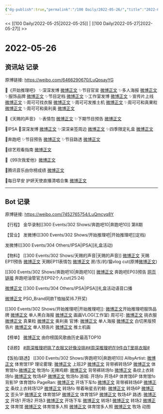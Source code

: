 ```yaml
---
{"dg-publish":true,"permalink":"/100 Daily/2022-05-26/","title":"2022-05-26","created":"2022-12-04T21:37:29.000+08:00","updated":"2023-04-11T14:46:34.000+08:00"}
---
```



<< [[100 Daily/2022-05-25\|2022-05-25]] | [[100 Daily/2022-05-27\|2022-05-27]] >>

# 2022-05-26

## 资讯站 记录

原博链接: https://weibo.com/6466290670/LuQpsayYG

🌟《开始推理吧》
✨深深发博 [微博正文](https://m.weibo.cn/6466290670/4773308124631281)
✨节目官宣 [微博正文](https://m.weibo.cn/6466290670/4773300578814739)
✨多人海报 [微博正文](https://m.weibo.cn/6466290670/4773309075948662)
✨服饰品牌 [微博正文](https://m.weibo.cn/6466290670/4773422633063433)
✨节目定档 [微博正文](https://m.weibo.cn/6466290670/4773319922945271)
✨工作室发博 [微博正文](https://m.weibo.cn/6466290670/4773385903803482)
✨宣传片上线 [微博正文](https://m.weibo.cn/6466290670/4773336565155570)
✨周可可找衣服 [微博正文](https://m.weibo.cn/6466290670/4773334389359955)
✨周可可发推土机 [微博正文](https://m.weibo.cn/6466290670/4773347927265232)
✨周可可和真果粒 [微博正文](https://m.weibo.cn/6466290670/4773403048808864)
✨周可可和奥利奥 [微博正文](https://m.weibo.cn/6466290670/4773402181634156)

🌟《天赐的声音》
✨表情包 [微博正文](https://m.weibo.cn/6466290670/4773316546267548)
✨下期节目预告 [微博正文](https://m.weibo.cn/6466290670/4773300520092874)

🌟IPSA
🌟深深发博 [微博正文](https://m.weibo.cn/6466290670/4773453733302881)
✨深深亲签周边 [微博正文](https://m.weibo.cn/6466290670/4773460708954064)
✨四季限定礼盒 [微博正文](https://m.weibo.cn/6466290670/4773468060522405)

🌟奔跑吧
✨节目预告 [微博正文](https://m.weibo.cn/6466290670/4773454328366657)
✨节目路透 [微博正文](https://m.weibo.cn/6466290670/4773396606618341)

🌟综艺观看指南 [微博正文](https://m.weibo.cn/6466290670/4773510133583209)

🌟《99次我爱他》[微博正文](https://m.weibo.cn/6466290670/4773396158613036)

🌟腾讯音乐由你榜成绩 [微博正文](https://m.weibo.cn/6466290670/4773503225563139)

🌟每日早安 护妍天使直播清唱合集 [微博正文](https://m.weibo.cn/6466290670/4773292613569771)

---
## Bot 记录

原博链接: https://weibo.com/7452765754/LuQmcyq8Y

【行程】
金华录制[[300 Events/302 Shows/奔跑吧10\|奔跑吧10]] 第8期

【营业】
[](https://m.weibo.cn/1736988591/4773307055080320) 发微博([[300 Events/302 Shows/开始推理吧\|开始推理吧]]定档)

[](https://m.weibo.cn/1736988591/4773446988857870) 发微博([[300 Events/304 Others/IPSA\|IPSA]]礼盒活动)

【物料】
[[300 Events/302 Shows/天赐的声音\|天赐的声音]]
[微博正文](https://m.weibo.cn/1315706994/4773299730517361) 天赐EP11预告
[微博正文](https://m.weibo.cn/1315706994/4773314838661302) 天赐EP11表情包
[微博正文](https://m.weibo.cn/5219918112/4773372997929561) 房/东/的/猫vlog cut(原博[微博正文](https://m.weibo.cn/3908615569/4773066187737281))

[[300 Events/302 Shows/奔跑吧10\|奔跑吧10]]
[微博正文](https://m.weibo.cn/5242381821/4773450729658266) 奔跑吧EP03预告
[网页链接](https://weibo.cn/sinaurl?u=https%3A%2F%2Fyoutu.be%2F95XuOk6gaeg) 奔跑吧油管官方EP02个人cut(25:24)

[微博正文](https://m.weibo.cn/1851789841/4773461074118886) [[300 Events/304 Others/IPSA\|IPSA]]礼盒活动语音口播

[微博正文](https://m.weibo.cn/5710248208/4773419650648743) PSO_Brand同款T恤抽奖(6.7开奖)

[[300 Events/302 Shows/开始推理吧\|开始推理吧]]:
[微博正文](https://m.weibo.cn/7710473200/4773317363634765)开始推理吧服饰品牌
[微博正文](https://m.weibo.cn/1817151682/4773412679714063) 单人黑白海报
[微博正文](https://m.weibo.cn/7478855230/4773383847807653) 画画VLOG(工作室)
周可可:
[微博正文](https://m.weibo.cn/7736960489/4773332966443119) 挑衣服
[微博正文](https://m.weibo.cn/7736960489/4773389740803856) 真果粒
[微博正文](https://m.weibo.cn/7736960489/4773401123882505) 奥利奥
官博:
[微博正文](https://m.weibo.cn/2162247381/4773307285504037) 单人海报
[微博正文](https://m.weibo.cn/2162247381/4773318371312144) 白切黑版预告片
[微博正文](https://m.weibo.cn/2162247381/4773332840352863) 单人预告片
[微博正文](https://m.weibo.cn/2162247381/4773346086486935) 推土机画

【榜单】
[微博正文](https://m.weibo.cn/6573096128/4773494942340977) 由你榜国风歌曲历史最高TOP10

【话题】
[#周深推理吧挑了衣服又好像没挑#](https://s.weibo.com/weibo?q=%23%E5%91%A8%E6%B7%B1%E6%8E%A8%E7%90%86%E5%90%A7%E6%8C%91%E4%BA%86%E8%A1%A3%E6%9C%8D%E5%8F%88%E5%A5%BD%E5%83%8F%E6%B2%A1%E6%8C%91%23)[#周深推理吧在9件白T里挑衣服#](https://s.weibo.com/weibo?q=%23%E5%91%A8%E6%B7%B1%E6%8E%A8%E7%90%86%E5%90%A7%E5%9C%A89%E4%BB%B6%E7%99%BDT%E9%87%8C%E6%8C%91%E8%A1%A3%E6%9C%8D%23)

【饭拍/路透】
[[300 Events/302 Shows/奔跑吧10\|奔跑吧10]]
AllbyArtist:
[微博正文](https://m.weibo.cn/6873250805/4773402457932874) 体育馆11P
理论雾理:
[微博正文](https://m.weibo.cn/7458115630/4773346888385760) 上班2P
[微博正文](https://m.weibo.cn/7458115630/4773371189660772) 背带裤转场5P
[微博正文](https://m.weibo.cn/7458115630/4773396065551235) 体育馆fo
[微博正文](https://m.weibo.cn/7458115630/4773514026419702) 牧场fo
无辣鸡翅:
[微博正文](https://m.weibo.cn/7495641082/4773379825206227) 背带裤转场fo
[微博正文](https://m.weibo.cn/7495641082/4773410871444015) 条纹上衣转场fo
[微博正文](https://m.weibo.cn/7495641082/4773432195549702) 牧场4P
[微博正文](https://m.weibo.cn/7495641082/4773512190104920) 牧场fo
游城:
[](https://m.weibo.cn/1801743981/4773342412276786) 开场fo
[](https://m.weibo.cn/1801743981/4773344031806081) 开场4P
[](https://m.weibo.cn/1801743981/4773381528356005) 体育馆6P
[](https://m.weibo.cn/1801743981/4773403134003710) 体育馆fo
[](https://m.weibo.cn/1801743981/4773443503394581) 背影1P
[](https://m.weibo.cn/1801743981/4773488063941042) 体育馆fo
PageRan:
[微博正文](https://m.weibo.cn/7633014126/4773345340163020) 开场下车fo
[微博正文](https://m.weibo.cn/7633014126/4773387735927458) 背带裤转场6P
[微博正文](https://m.weibo.cn/7633014126/4773416676625393) 条纹上衣转场12P
[微博正文](https://m.weibo.cn/7633014126/4773475460580760) 转场fo
带着啾星去钓鲸:
[微博正文](https://m.weibo.cn/3246571812/4773371201717181) 转场6P
[微博正文](https://m.weibo.cn/3246571812/4773395294326104) 歪头1P
[微博正文](https://m.weibo.cn/3246571812/4773438700915753) 体育馆5P
[微博正文](https://m.weibo.cn/3246571812/4773446094947744) 体育馆5P
[微博正文](https://m.weibo.cn/3246571812/4773504392894615) 牧场4P
路透:
[微博正文](https://m.weibo.cn/7495641082/4773362225907107) 开场1
[](https://m.weibo.cn/2314516944/4773364461472052) 开场2
[](https://m.weibo.cn/2954649934/4773349958353303) 开场3
[微博正文](https://m.weibo.cn/7633014126/4773278730945561) 开场下车
[微博正文](https://m.weibo.cn/6083110602/4773433496310809) 转场1
[微博正文](https://m.weibo.cn/6153221451/4773379708030159) 转场2
[微博正文](https://m.weibo.cn/2110705772/4773393557096640) 体育馆
[微博正文](https://m.weibo.cn/5405787673/4773394128834962) 体育馆多人照
[微博正文](https://m.weibo.cn/5876797510/4773398007252198) 体育馆多人照
[微博正文](https://m.weibo.cn/6153221451/4773463773941449) 牧场
[](https://m.weibo.cn/3199780861/4773456363654771) 动图
